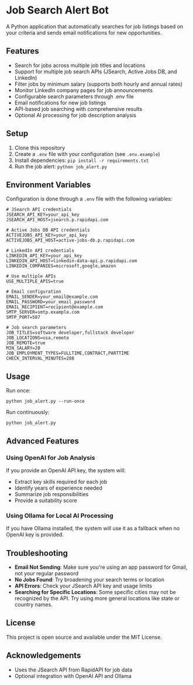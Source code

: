 # Job Search Alert Bot

A Python application that automatically searches for job listings based on your criteria and sends email notifications for new opportunities.

## Features

- Search for jobs across multiple job titles and locations
- Support for multiple job search APIs (JSearch, Active Jobs DB, and LinkedIn)
- Filter jobs by minimum salary (supports both hourly and annual rates)
- Monitor LinkedIn company pages for job announcements
- Configurable search parameters through .env file
- Email notifications for new job listings
- API-based job searching with comprehensive results
- Optional AI processing for job description analysis

## Setup

1. Clone this repository
2. Create a `.env` file with your configuration (see `.env.example`)
3. Install dependencies: `pip install -r requirements.txt`
4. Run the job alert: `python job_alert.py`

## Environment Variables

Configuration is done through a `.env` file with the following variables:

```
# JSearch API credentials
JSEARCH_API_KEY=your_api_key
JSEARCH_API_HOST=jsearch.p.rapidapi.com

# Active Jobs DB API credentials
ACTIVEJOBS_API_KEY=your_api_key
ACTIVEJOBS_API_HOST=active-jobs-db.p.rapidapi.com

# LinkedIn API credentials
LINKEDIN_API_KEY=your_api_key
LINKEDIN_API_HOST=linkedin-data-api.p.rapidapi.com
LINKEDIN_COMPANIES=microsoft,google,amazon

# Use multiple APIs
USE_MULTIPLE_APIS=true

# Email configuration
EMAIL_SENDER=your_email@example.com
EMAIL_PASSWORD=your_email_password
EMAIL_RECIPIENT=recipient@example.com
SMTP_SERVER=smtp.example.com
SMTP_PORT=587

# Job search parameters
JOB_TITLES=software developer,fullstack developer
JOB_LOCATIONS=usa,remote
JOB_REMOTE=true
MIN_SALARY=20
JOB_EMPLOYMENT_TYPES=FULLTIME,CONTRACT,PARTTIME
CHECK_INTERVAL_MINUTES=288
```

## Usage

Run once:
```
python job_alert.py --run-once
```

Run continuously:
```
python job_alert.py
```

## Advanced Features

### Using OpenAI for Job Analysis

If you provide an OpenAI API key, the system will:
- Extract key skills required for each job
- Identify years of experience needed
- Summarize job responsibilities
- Provide a suitability score

### Using Ollama for Local AI Processing

If you have Ollama installed, the system will use it as a fallback when no OpenAI key is provided.

## Troubleshooting

- **Email Not Sending**: Make sure you're using an app password for Gmail, not your regular password
- **No Jobs Found**: Try broadening your search terms or location
- **API Errors**: Check your JSearch API key and usage limits
- **Searching for Specific Locations**: Some specific cities may not be recognized by the API. Try using more general locations like state or country names.

## License

This project is open source and available under the MIT License.

## Acknowledgements

- Uses the JSearch API from RapidAPI for job data
- Optional integration with OpenAI API and Ollama 